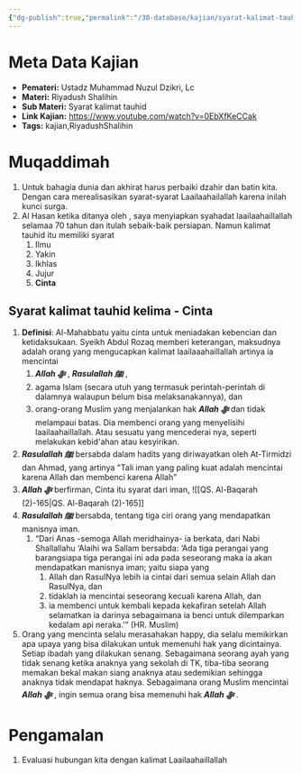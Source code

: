```yaml
---
{"dg-publish":true,"permalink":"/30-database/kajian/syarat-kalimat-tauhid-kelima/","tags":["kajian","RiyadushShalihin"]}
---
```


  

# Meta Data Kajian 
<div><ul class="dataview list-view-ul"><li><span><strong>Pemateri:</strong> Ustadz Muhammad Nuzul Dzikri, Lc</span></li><li><span><strong>Materi:</strong> Riyadush Shalihin</span></li><li><span><strong>Sub Materi:</strong> Syarat kalimat tauhid</span></li><li><span><strong>Link Kajian:</strong> <a rel="noopener nofollow" class="external-link" href="https://www.youtube.com/watch?v=0EbXfKeCCak" target="_blank">https://www.youtube.com/watch?v=0EbXfKeCCak</a></span></li><li><span><strong>Tags:</strong> kajian,RiyadushShalihin</span></li></ul></div>

# Muqaddimah
1. Untuk bahagia dunia dan akhirat harus perbaiki dzahir dan batin kita. Dengan cara merealisasikan syarat-syarat Laailaahailallah karena inilah kunci surga.
2. Al Hasan ketika ditanya oleh , saya menyiapkan syahadat laailaahaillallah selamaa 70 tahun dan itulah sebaik-baik persiapan. Namun kalimat tauhid itu memiliki syarat
	1. Ilmu
	2. Yakin
	3. Ikhlas
	4. Jujur
	5. **Cinta**

## Syarat kalimat tauhid kelima - Cinta
1. **Definisi**: Al-Mahabbatu yaitu cinta untuk meniadakan kebencian dan ketidaksukaan. Syeikh Abdul Rozaq memberi keterangan, maksudnya adalah orang yang mengucapkan kalimat laailaaahaillallah artinya ia mencintai
	1.  ***Allah ﷻ*** , ***Rasulallah ﷺ***  , 
	2. agama Islam (secara utuh yang termasuk perintah-perintah di dalamnya walaupun belum bisa melaksanakannya), dan 
	3. orang-orang Muslim yang menjalankan hak ***Allah ﷻ*** dan tidak melampaui batas. 
		Dia membenci orang yang menyelisihi laailaahaillallah. Atau sesuatu yang mencederai nya, seperti melakukan kebid'ahan atau kesyirikan.
2. ***Rasulallah ﷺ***  bersabda dalam hadits yang diriwayatkan oleh At-Tirmidzi dan Ahmad, yang artinya "Tali iman yang paling kuat adalah mencintai karena Allah dan membenci karena Allah"
3. ***Allah ﷻ*** berfirman, Cinta itu syarat dari iman, ![[QS. Al-Baqarah (2)-165\|QS. Al-Baqarah (2)-165]]
4. ***Rasulallah ﷺ***  bersabda, tentang tiga ciri orang yang mendapatkan manisnya iman. 
	1. “Dari Anas -semoga Allah meridhainya- ia berkata, dari Nabi Shallallahu ‘Alaihi wa Sallam bersabda: ‘Ada tiga perangai yang barangsiapa tiga perangai ini ada pada seseorang maka ia akan mendapatkan manisnya iman; yaitu siapa yang 
		1. Allah dan RasulNya lebih ia cintai dari semua selain Allah dan RasulNya, dan 
		2. tidaklah ia mencintai seseorang kecuali karena Allah, dan 
		3. ia membenci untuk kembali kepada kekafiran setelah Allah selamatkan ia darinya sebagaimana ia benci untuk dilemparkan kedalam api neraka.'” (HR. Muslim) 
5. Orang yang mencinta selalu merasahakan happy, dia selalu memikirkan apa upaya yang bisa dilakukan untuk memenuhi hak yang dicintainya. Setiap ibadah yang dilakukan senang. Sebagaimana seorang ayah yang tidak senang ketika anaknya yang sekolah di TK, tiba-tiba seorang memakan bekal makan siang anaknya atau sedemikian sehingga anaknya tidak mendapat haknya. Sebagaimana orang Muslim mencintai ***Allah ﷻ*** , ingin semua orang bisa memenuhi hak ***Allah ﷻ*** . 

# Pengamalan
1. Evaluasi hubungan kita dengan kalimat Laailaahaillallah
 
 
